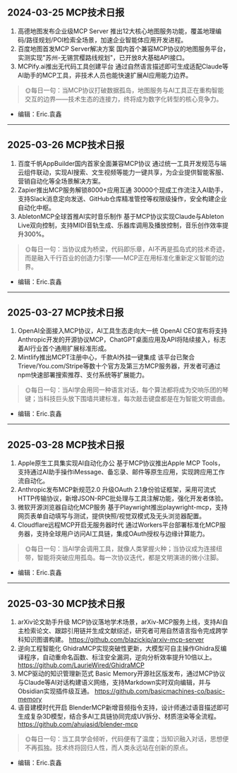 ## 2024-03-25 MCP技术日报
1. 高德地图发布企业级MCP Server
   推出12大核心地图服务功能，覆盖地理编码/路径规划/POI检索全场景，加速企业智能体应用开发进程。
2. 百度地图首发MCP Server解决方案
   国内首个兼容MCP协议的地图服务平台，实测实现"苏州-无锡赏樱路线规划"，已开放8大基础API接口。
3. MCPify.ai推出无代码工具创建平台
   通过自然语言描述即可生成适配Claude等AI助手的MCP工具，非技术人员也能快速扩展AI应用能力边界。
> 🌞每日一句：当MCP协议打破数据孤岛，地图服务与AI工具正在重构智能交互的边界——技术生态的连接力，终将成为数字化转型的核心竞争力。
- 编辑：Eric.袁鑫
---

## 2025-03-26 MCP技术日报
1. 百度千帆AppBuilder国内首家全面兼容MCP协议
   通过统一工具开发规范与端云组件联动，实现AI搜索、文生视频等能力一键共享，为企业提供智能客服、营销自动化等全场景解决方案。
2. Zapier推出MCP服务解锁8000+应用互通
   30000个现成工作流注入AI助手，支持Slack消息定向发送、GitHub仓库精准管控等权限级操作，安全构建企业自动化中枢。
3. AbletonMCP全球首推AI实时音乐制作
   基于MCP协议实现Claude与Ableton Live双向控制，支持MIDI音轨生成、乐器库调用及播放控制，音乐创作效率提升300%。
> 🌞每日一句：当协议成为桥梁，代码即乐章，AI不再是孤岛式的技术奇迹，而是融入千行百业的创造力引擎——MCP正在用标准化重新定义智能的边界。
- 编辑：Eric.袁鑫
---

## 2025-03-27 MCP技术日报
1. OpenAI全面接入MCP协议，AI工具生态走向大一统
   OpenAI CEO宣布将支持Anthropic开发的开源协议MCP，ChatGPT桌面应用及API将陆续接入，标志着AI行业首个通用扩展标准形成。
2. Mintlify推出MCPT注册中心，千款AI外挂一键集成
   该平台已聚合Trieve/You.com/Stripe等数十个官方及第三方MCP服务器，开发者可通过npm快速部署搜索推荐、支付系统等扩展能力。
> 🌞每日一句：当AI学会用同一种语言对话，每个算法都将成为交响乐团的琴键；当科技巨头放下围墙共建标准，每次敲击键盘都是在为智能文明谱曲。
- 编辑：Eric.袁鑫
--- 

## 2025-03-28 MCP技术日报
1. Apple原生工具集实现AI自动化办公
   基于MCP协议推出Apple MCP Tools，支持通过AI助手操作iMessage、备忘录、邮件等原生应用，实现跨应用工作流自动化。
2. Anthropic发布MCP新规范2.0
   升级OAuth 2.1身份验证框架，采用可流式HTTP传输协议，新增JSON-RPC批处理与工具注解功能，强化开发者体验。
3. 微软开源浏览器自动化MCP服务
   基于Playwright推出playwright-mcp，支持网页表单自动填写与测试，提供快照/视觉双模式及无头浏览器配置。
4. Cloudflare远程MCP开启无服务器时代
   通过Workers平台部署标准化MCP服务器，支持全球用户访问AI工具链，集成OAuth授权与边缘计算能力。
> 🌞每日一句：当AI学会调用工具，就像人类掌握火种；当协议成为连接纽带，智能将突破应用孤岛。每一次协议迭代，都是文明演进的微小注脚。
- 编辑：Eric.袁鑫
---

## 2025-03-30 MCP技术日报
1. arXiv论文助手升级
   MCP协议落地学术场景，arXiv-MCP服务上线，支持AI自主检索论文、跟踪引用链并生成文献综述，研究者可用自然语言指令完成跨学科知识图谱构建。
   https://github.com/blazickjp/arxiv-mcp-server
2. 逆向工程智能化
   GhidraMCP实现突破性更新，大模型可自主操作Ghidra反编译程序，自动重命名函数、标注安全漏洞，逆向分析效率提升10倍以上。
   https://github.com/LaurieWired/GhidraMCP
3. MCP驱动的知识管理新范式
   Basic Memory开源社区版发布，通过MCP协议与Claude等AI对话构建语义网络，支持Markdown实时双向编辑，并与Obsidian实现插件级互通。
   https://github.com/basicmachines-co/basic-memory
4. 语音建模时代开启
   BlenderMCP新增音频指令支持，设计师通过语音描述即可生成复杂3D模型，结合多AI工具链协同完成UV拆分、材质渲染等全流程。
   https://github.com/ahujasid/blender-mcp
> 🌞每日一句：当工具学会倾听，代码便有了温度；当知识融入对话，思想便不再孤独。技术终将回归人性，而人类永远站在创新的原点。
- 编辑：Eric.袁鑫